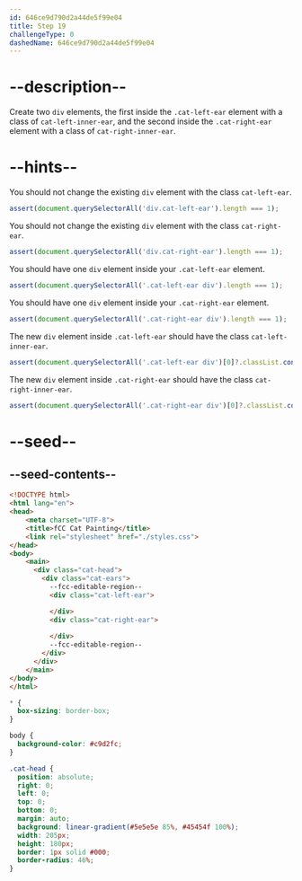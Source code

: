 ```yaml
---
id: 646ce9d790d2a44de5f99e04
title: Step 19
challengeType: 0
dashedName: 646ce9d790d2a44de5f99e04
---
```


# --description--

Create two `div` elements, the first inside the `.cat-left-ear` element with a class of `cat-left-inner-ear`, and the second inside the `.cat-right-ear` element with a class of `cat-right-inner-ear`.

# --hints--

You should not change the existing `div` element with the class `cat-left-ear`.

```js
assert(document.querySelectorAll('div.cat-left-ear').length === 1);
```

You should not change the existing `div` element with the class `cat-right-ear`.

```js
assert(document.querySelectorAll('div.cat-right-ear').length === 1);
```

You should have one `div` element inside your `.cat-left-ear` element.

```js
assert(document.querySelectorAll('.cat-left-ear div').length === 1);
```

You should have one `div` element inside your `.cat-right-ear` element.

```js
assert(document.querySelectorAll('.cat-right-ear div').length === 1);
```

The new `div` element inside `.cat-left-ear` should have the class `cat-left-inner-ear`.

```js
assert(document.querySelectorAll('.cat-left-ear div')[0]?.classList.contains('cat-left-inner-ear'));
```

The new `div` element inside `.cat-right-ear` should have the class `cat-right-inner-ear`.

```js
assert(document.querySelectorAll('.cat-right-ear div')[0]?.classList.contains('cat-right-inner-ear'));
```

# --seed--

## --seed-contents--

```html
<!DOCTYPE html>
<html lang="en">
<head>
    <meta charset="UTF-8">
    <title>fCC Cat Painting</title>
    <link rel="stylesheet" href="./styles.css">
</head>
<body>
    <main>
      <div class="cat-head">
        <div class="cat-ears">
          --fcc-editable-region--
          <div class="cat-left-ear">

          </div>
          <div class="cat-right-ear">
            
          </div>
          --fcc-editable-region--
        </div>
      </div>
    </main>
</body>
</html>
```

```css
* {
  box-sizing: border-box;
}

body {
  background-color: #c9d2fc;
}

.cat-head {
  position: absolute;
  right: 0;
  left: 0;
  top: 0;
  bottom: 0;
  margin: auto;
  background: linear-gradient(#5e5e5e 85%, #45454f 100%);
  width: 205px;
  height: 180px;
  border: 1px solid #000;
  border-radius: 46%;
}
```
